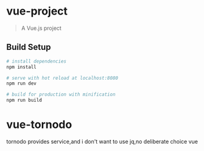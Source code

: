 
# vue-project

> A Vue.js project

## Build Setup

``` bash
# install dependencies
npm install

# serve with hot reload at localhost:8080
npm run dev

# build for production with minification
npm run build
```
# vue-tornodo
tornodo provides service,and i don't want to use jq,no deliberate choice vue
